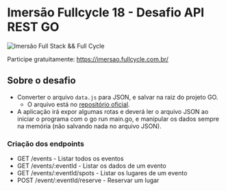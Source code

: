 # Imersão Fullcycle 18 - Desafio API REST GO

![Imersão Full Stack && Full Cycle](https://events-fullcycle.s3.amazonaws.com/events-fullcycle/static/site/img/grupo_4417.png)

Participe gratuitamente: <https://imersao.fullcycle.com.br/>

## Sobre o desafio

- Converter o arquivo `data.js` para JSON, e salvar na raiz do projeto GO.
  - O arquivo está no [repositório oficial](https://github.com/devfullcycle/imersao18/blob/main/nextjs-frontend/node-api/data.js).
- A aplicação irá expor algumas rotas e deverá ler o arquivo JSON ao iniciar o programa com o go run main.go, e manipular os dados sempre na memória (não salvando nada no arquivo JSON).

### Criação dos endpoints

- GET /events - Listar todos os eventos
- GET /events/:eventId - Listar os dados de um evento
- GET /events/:eventId/spots - Listar os lugares de um evento
- POST /event/:eventId/reserve - Reservar um lugar
